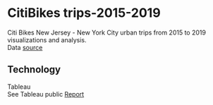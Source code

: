 # CitiBikes trips-2015-2019
Citi Bikes New Jersey - New York City urban trips from 2015 to 2019 visualizations and analysis.
<br>Data [source](https://www.citibikenyc.com/system-data)

## Technology
Tableau
<br> See Tableau public [Report](https://public.tableau.com/profile/nancy6486#!/vizhome/CitiBikesTrips15-19/StartStationsMap?publish=yes) 
